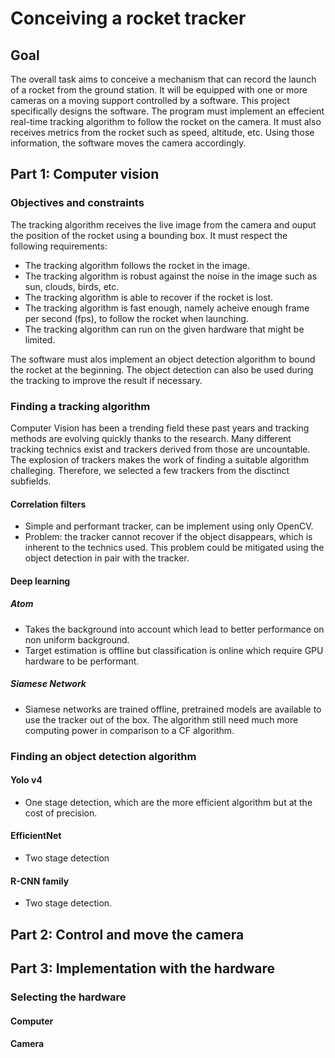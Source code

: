 # Conceiving a rocket tracker

## Goal

The overall task aims to conceive a mechanism that can record the launch of a rocket from the ground station. It will be equipped with one or more cameras on a moving support controlled by a software. This project specifically designs the software. The program must implement an effecient real-time tracking algorithm to follow the rocket on the camera. It must also receives metrics from the rocket such as speed, altitude, etc. Using those information, the software moves the camera accordingly.

## Part 1: Computer vision

### Objectives and constraints

The tracking algorithm receives the live image from the camera and ouput the position of the rocket using a bounding box.
It must respect the following requirements:

- The tracking algorithm follows the rocket in the image.
- The tracking algorithm is robust against the noise in the image such as sun, clouds, birds, etc.
- The tracking algorithm is able to recover if the rocket is lost.
- The tracking algorithm is fast enough, namely acheive enough frame per second (fps), to follow the rocket when launching.
- The tracking algorithm can run on the given hardware that might be limited.

The software must alos implement an object detection algorithm to bound the rocket at the beginning. The object detection can also be used during the tracking to improve the result if necessary. 

### Finding a tracking algorithm

Computer Vision has been a trending field these past years and tracking methods are evolving quickly thanks to the research. Many different tracking technics exist and trackers derived from those are uncountable. The explosion of trackers makes the work of finding a suitable algorithm challeging. Therefore, we selected a few trackers from the disctinct subfields.

#### Correlation filters

- Simple and performant tracker, can be implement using only OpenCV.
- Problem: the tracker cannot recover if the object disappears, which is inherent to the technics used. This problem could be mitigated using the object detection in pair with the tracker.

#### Deep learning

##### Atom

- Takes the background into account which lead to better performance on non uniform background.
- Target estimation is offline but classification is online which require GPU hardware to be performant. 

##### Siamese Network

- Siamese networks are trained offline, pretrained models are available to use the tracker out of the box. The algorithm still need much more computing power in comparison to a CF algorithm.

### Finding an object detection algorithm

#### Yolo v4

- One stage detection, which are the more efficient algorithm but at the cost of precision.

#### EfficientNet

- Two stage detection

#### R-CNN family

- Two stage detection.


## Part 2: Control and move the camera

## Part 3: Implementation with the hardware

### Selecting the hardware

#### Computer

#### Camera